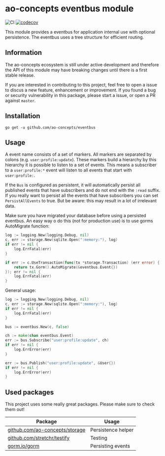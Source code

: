 # ao-concepts eventbus module

![CI](https://github.com/ao-concepts/eventbus/workflows/CI/badge.svg)
[![codecov](https://codecov.io/gh/ao-concepts/eventbus/branch/master/graph/badge.svg?token=AQVUZTRGQS)](https://codecov.io/gh/ao-concepts/eventbus)

This module provides a eventbus for application internal use with optional persistence. The eventbus uses a tree structure for efficient routing.

## Information

The ao-concepts ecosystem is still under active development and therefore the API of this module may have breaking changes until there is a first stable release.

If you are interested in contributing to this project, feel free to open a issue to discus a new feature, enhancement or improvement. If you found a bug or security vulnerability in this package, please start a issue, or open a PR against `master`.

## Installation

```shell
go get -u github.com/ao-concepts/eventbus
```

## Usage

A event name consists of a set of markers. All markers are separated by colons (e.g. `user:profile:update`).
These markers build a hierarchy by this hierarchy it is possible to listen to a set of events.
This means a subscriber to a `user:profile:*` event will listen to all events that start with `user:profile:`.

If the `Bus` is configured as persistent, it will automatically persist all published events that have subscribers and do not end with the `:read` suffix.
If you really want to persist all the events that have subscribers you can set `PersistAllEvents` to true. But be aware: this may result in a lot of irrelevant data.

Make sure you have migrated your database before using a persisted eventbus. An easy way o do this (not for production use) is to use gorms AutoMigrate function:

```go
log := logging.New(logging.Debug, nil)
c, err := storage.New(sqlite.Open(":memory:"), log)
if err != nil {
    log.ErrFatal(err)
}

if err := c.UseTransaction(func(tx *storage.Transaction) (err error) {
    return tx.Gorm().AutoMigrate(&eventbus.Event{})
}); err != nil {
    log.ErrFatal(err)
}
```

General usage:

```go
log := logging.New(logging.Debug, nil)
c, err := storage.New(sqlite.Open(":memory:"), log)
if err != nil {
    log.ErrFatal(err)
}

bus := eventbus.New(c, false)

ch := make(chan eventbus.Event)
err := bus.Subscribe("user:profile:update", ch)
if err != nil {
    log.ErrError(err)
}

err := bus.Publish("user:profile:update", &User{})
if err != nil {
    log.ErrError(err)
}
```

## Used packages 

This project uses some really great packages. Please make sure to check them out!

| Package                                                                  | Usage              |
| ------------------------------------------------------------------------ | ------------------ |
| [github.com/ao-concepts/storage](https://github.com/ao-concepts/storage) | Persistence helper |
| [github.com/stretchr/testify](https://github.com/stretchr/testify)       | Testing            |
| [gorm.io/gorm](gorm.io/gorm)                                             | Persisting events  |
